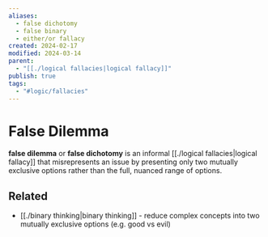 ```yaml
---
aliases:
  - false dichotomy
  - false binary
  - either/or fallacy
created: 2024-02-17
modified: 2024-03-14
parent:
  - "[[./logical fallacies|logical fallacy]]"
publish: true
tags:
  - "#logic/fallacies"
---
```


# False Dilemma
**false dilemma** or **false dichotomy** is an informal [[./logical fallacies|logical fallacy]] that misrepresents an issue by presenting only two mutually exclusive options rather than the full, nuanced range of options.

## Related
- [[./binary thinking|binary thinking]] - reduce complex concepts into two mutually exclusive options (e.g. good vs evil)